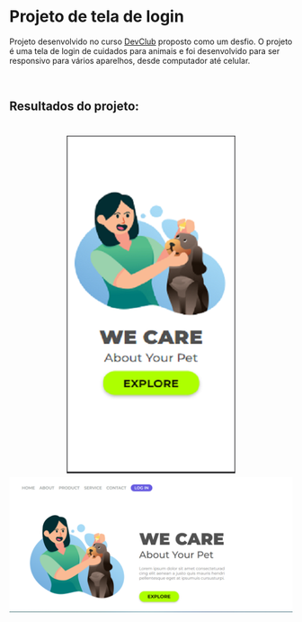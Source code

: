 # Projeto de tela de login

<p>Projeto desenvolvido no curso <a href="https://rodolfomori.com.br/devclub/">DevClub</a> proposto como um desfio. O projeto é uma tela de login de cuidados para animais e foi desenvolvido para ser responsivo para vários aparelhos, desde computador até celular.</p>
<br>

<h2>Resultados do projeto:</h2>

<h1 align="center">
<img src="./assets/print-do-projeto-para-celular.png" alt="imagem do projeto no celular" width="300" height="600">
<img src="./assets/print-do-projeto-para-computador.png" alt="imagem do projeto no computador" heigth="600">
</h1>